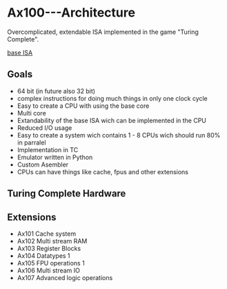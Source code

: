 # Ax100---Architecture
Overcomplicated, extendable ISA implemented in the game "Turing Complete".

[base ISA](https://github.com/SuperCraftAlex/Ax100---Architecture/blob/main/base-isa.md)

## Goals 
- 64 bit (in future also 32 bit)
- complex instructions for doing much things in only one clock cycle
- Easy to create a CPU with using the base core
- Multi core
- Extandability of the base ISA wich can be implemented in the CPU
- Reduced I/O usage
- Easy to create a system wich contains 1 - 8 CPUs wich should run 80% in parralel
- Implementation in TC
- Emulator written in Python
- Custom Asembler
- CPUs can have things like cache, fpus and other extensions

## Turing Complete Hardware

## Extensions
- Ax101 Cache system
- Ax102 Multi stream RAM
- Ax103 Register Blocks
- Ax104 Datatypes 1
- Ax105 FPU operations 1
- Ax106 Multi stream IO 
- Ax107 Advanced logic operations
